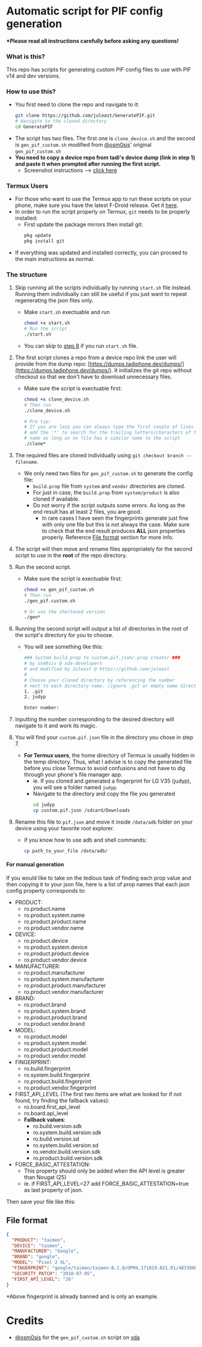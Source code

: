 # Automatic script for PIF config generation

#### \*Please read all instructions carefully before asking any questions!

### What is this?

This repo has scripts for generating custom PIF config files to use with PIF v14 and dev versions.

### How to use this?

- You first need to clone the repo and navigate to it:
  ```bash
  git clone https://github.com/juleast/GeneratePIF.git
  # Navigate to the cloned directory
  cd GeneratePIF
  ```
- The script has two files. The first one is `clone_device.sh` and the second is `gen_pif_custom.sh` modified from [@osm0sis](https://github.com/osm0sis)' original `gen_pif_custom.sh`
- **You need to copy a device repo from tadi's device dump (link in step 1) and paste it when prompted after running the first script.**
  - Screenshot instructions --> [click here](https://imgur.com/a/dL88uHQ)

### Termux Users

- For those who want to use the Termux app to run these scripts on your phone, make sure you have the latest F-Droid release. Get it [here](https://f-droid.org/repo/com.termux_118.apk).
- In order to run the script properly on Termux, `git` needs to be properly installed:
  - First update the package mirrors then install git:
    ```bash
    pkg update
    pkg install git
    ```
- If everything was updated and installed correctly, you can proceed to the main instructions as normal.

### The structure

1. Skip running all the scripts individually by running `start.sh` file instead. Running them individually can still be useful if you just want to repeat regenerating the json files only.

   - Make `start.sh` exectuable and run
     ```bash
     chmod +x start.sh
     # Run the script
     ./start.sh
     ```

   * You can skip to [step 8](#step-8) if you run `start.sh` file.

2. The first script clones a repo from a device repo link the user will provide from the dump repo: [https://dumps.tadiphone.dev/dumps/](https://dumps.tadiphone.dev/dumps/).
   It initializes the git repo without checkout so that we don't have to download unnecessary files.

   - Make sure the script is exectuable first:

     ```bash
     chmod +x clone_device.sh
     # Then run
     ./clone_device.sh

     # Pro tip:
     # If you are lazy you can always type the first couple of lines and
     # add the '*' to search for the trailing letters/characters of the file
     # name as long as no file has a similar name to the script
     ./clone*
     ```

3. The required files are cloned individually using `git checkout branch -- filename`. 
    * We only need two files for `gen_pif_custom.sh` to generate the config file:
      - `build.prop` file from `system` and `vendor` directories are cloned.
      - For just in case, the `build.prop` from `system/product` is also cloned if available.
      - Do not worry if the script outputs some errors. As long as the end result has at least 2 files, you are good.
        - In rare cases I have seen the fingerprints generate just fine with only one file but this is not always the case. Make sure to check that the end result produces **ALL** json properties properly. Reference [File format](#file-format) section for more info.

4. The script will then move and rename files appropriately for the second script to use in the **root** of the repo directory.

5. Run the second script.

   - Make sure the script is exectuable first:

     ```bash
     chmod +x gen_pif_custom.sh
     # Then run
     ./gen_pif.custom.sh

     # Or use the shortened version
     ./gen*
     ```

6. Running the second script will output a list of directories in the root of the script's directory for you to choose.

   - You will see something like this:

     ```bash
     ### System build.prop to custom.pif.json/.prop creator ###
     # by osm0sis @ xda-developers
     # and modified by Juleast @ https://github.com/juleast
     #
     # Choose your cloned directory by referencing the number
     # next to each directory name. (ignore .git or empty name directories)
     1. .git
     2. judyp

     Enter number:
     ```

7. Inputting the number corresponding to the desired directory will navigate to it and work its magic.

8. <a name="step-8"></a>You will find your `custom.pif.json` file in the directory you chose in step 7.

    - **For Termux users**, the home directory of Termux is usually hidden in the temp directory. Thus, what I advise is to copy the generated file before you close Termux to avoid confusions and not have to dig through your phone's file manager app.
      - ie. If you cloned and generated a fingerprint for LG V35 (judyp), you will see a folder named `judyp`.
      - Navigate to the directory and copy the file you generated
        ```bash
        cd judyp
        cp custom.pif.json /sdcard/Downloads
        ```

9. Rename this file to `pif.json` and move it inside `/data/adb` folder on your device using your favorite root explorer.
   - if you know how to use adb and shell commands:
     ```bash
     cp path_to_your_file /data/adb/
     ```

#### For manual generation

If you would like to take on the tedious task of finding each prop value and then copying it to your json file, here is a list of prop names that each json config property corresponds to:

- PRODUCT:
  - ro.product.name
  - ro.product.system.name
  - ro.product.product.name
  - ro.product.vendor.name
- DEVICE:
  - ro.product.device
  - ro.product.system.device
  - ro.product.product.device
  - ro.product.vendor.device
- MANUFACTURER:
  - ro.product.manufacturer
  - ro.product.system.manufacturer
  - ro.product.product.manufacturer
  - ro.product.vendor.manufacturer
- BRAND:
  - ro.product.brand
  - ro.product.system.brand
  - ro.product.product.brand
  - ro.product.vendor.brand
- MODEL:
  - ro.product.model
  - ro.product.system.model
  - ro.product.product.model
  - ro.product.vendor.model
- FINGERPRINT:
  - ro.build.fingerprint
  - ro.system.build.fingerprint
  - ro.product.build.fingerprint
  - ro.product.vendor.fingerprint
- FIRST_API_LEVEL (The first two items are what are looked for if not found, try finding the fallback values):
  - ro.board.first_api_level
  - ro.board.api_level
  - **Fallback values**:
    - ro.build.version.sdk
    - ro.system.build.version.sdk
    - ro.build.version.sd
    - ro.system.build.version.sd
    - ro.vendor.build.version.sdk
    - ro.product.build.version.sdk
- FORCE_BASIC_ATTESTATION:
  - This property should only be added when the API level is greater than Nougat (25)
  - ie. if FIRST_API_LEVEL=27 add FORCE_BASIC_ATTESTATION=true as last property of json.

Then save your file like this:

## File format

```json
{
  "PRODUCT": "taimen",
  "DEVICE": "taimen",
  "MANUFACTURER": "Google",
  "BRAND": "google",
  "MODEL": "Pixel 2 XL",
  "FINGERPRINT": "google/taimen/taimen:8.1.0/OPM4.171019.021.R1/4833808:user/release-keys",
  "SECURITY_PATCH": "2018-07-05",
  "FIRST_API_LEVEL": "26"
}
```

\*Above fingerprint is already banned and is only an example.

# Credits

- [@osm0sis](https://github.com/osm0sis) for the `gen_pif_custom.sh` script on [xda](https://xdaforums.com/t/tools-zips-scripts-osm0sis-odds-and-ends-multiple-devices-platforms.2239421/post-89173470)
